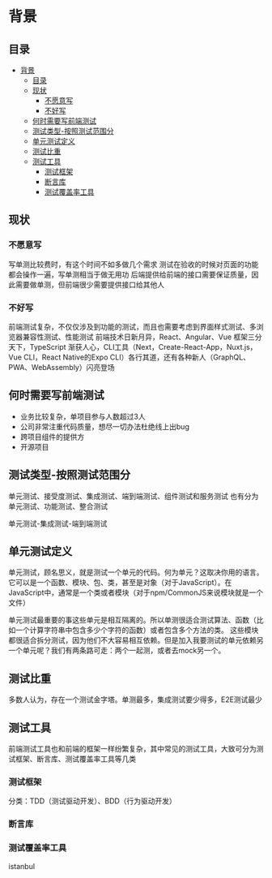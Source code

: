 # 背景

## 目录

- [背景](#%e8%83%8c%e6%99%af)
  - [目录](#%e7%9b%ae%e5%bd%95)
  - [现状](#%e7%8e%b0%e7%8a%b6)
    - [不愿意写](#%e4%b8%8d%e6%84%bf%e6%84%8f%e5%86%99)
    - [不好写](#%e4%b8%8d%e5%a5%bd%e5%86%99)
  - [何时需要写前端测试](#%e4%bd%95%e6%97%b6%e9%9c%80%e8%a6%81%e5%86%99%e5%89%8d%e7%ab%af%e6%b5%8b%e8%af%95)
  - [测试类型-按照测试范围分](#%e6%b5%8b%e8%af%95%e7%b1%bb%e5%9e%8b-%e6%8c%89%e7%85%a7%e6%b5%8b%e8%af%95%e8%8c%83%e5%9b%b4%e5%88%86)
  - [单元测试定义](#%e5%8d%95%e5%85%83%e6%b5%8b%e8%af%95%e5%ae%9a%e4%b9%89)
  - [测试比重](#%e6%b5%8b%e8%af%95%e6%af%94%e9%87%8d)
  - [测试工具](#%e6%b5%8b%e8%af%95%e5%b7%a5%e5%85%b7)
    - [测试框架](#%e6%b5%8b%e8%af%95%e6%a1%86%e6%9e%b6)
    - [断言库](#%e6%96%ad%e8%a8%80%e5%ba%93)
    - [测试覆盖率工具](#%e6%b5%8b%e8%af%95%e8%a6%86%e7%9b%96%e7%8e%87%e5%b7%a5%e5%85%b7)

## 现状

### 不愿意写

写单测比较费时，有这个时间不如多做几个需求
测试在验收的时候对页面的功能都会操作一遍，写单测相当于做无用功
后端提供给前端的接口需要保证质量，因此需要做单测，但前端很少需要提供接口给其他人

### 不好写

前端测试复杂，不仅仅涉及到功能的测试，而且也需要考虑到界面样式测试、多浏览器兼容性测试、性能测试
前端技术日新月异，React、Angular、Vue 框架三分天下，TypeScript 渐获人心，CLI工具（Next，Create-React-App，Nuxt.js，Vue CLI，React Native的Expo CLI）各行其道，还有各种新人（GraphQL、PWA、WebAssembly）闪亮登场

## 何时需要写前端测试

* 业务比较复杂，单项目参与人数超过3人
* 公司非常注重代码质量，想尽一切办法杜绝线上出bug
* 跨项目组件的提供方
* 开源项目

## 测试类型-按照测试范围分

单元测试、接受度测试、集成测试、端到端测试、组件测试和服务测试
也有分为 单元测试、功能测试、整合测试

单元测试-集成测试-端到端测试

## 单元测试定义

单元测试，顾名思义，就是测试一个单元的代码。何为单元？这取决你用的语言。它可以是一个函数、模块、包、类，甚至是对象（对于JavaScript）。在JavaScript中，通常是一个类或者模块（对于npm/CommonJS来说模块就是一个文件）

单元测试最重要的事这些单元是相互隔离的。所以单测很适合测试算法、函数（比如一个计算字符串中包含多少个字符的函数）或者包含多个方法的类。
这些模块都很适合拆分测试，因为他们不大容易相互依赖。但是加入我要测试的单元依赖另一个单元呢？我们有两条路可走：两个一起测，或者去mock另一个。

## 测试比重

多数人认为，存在一个测试金字塔。单测最多，集成测试要少得多，E2E测试最少

## 测试工具

前端测试工具也和前端的框架一样纷繁复杂，其中常见的测试工具，大致可分为测试框架、断言库、测试覆盖率工具等几类

### 测试框架

分类：TDD（测试驱动开发）、BDD（行为驱动开发）

### 断言库

### 测试覆盖率工具

istanbul
